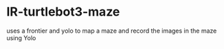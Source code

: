 # IR-turtlebot3-maze
 uses a frontier and yolo to map a maze and record the images in the maze using Yolo
